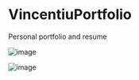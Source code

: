 # VincentiuPortfolio
Personal portfolio and resume

![image](https://github.com/VincentiuMocanu/VincentiuPortfolio/assets/85823292/f84f55a0-3a43-47ef-90e7-27c2274288c8)

![image](https://github.com/VincentiuMocanu/VincentiuPortfolio/assets/85823292/c11764e1-cd8f-42c4-9f8b-97462f5011c3)
